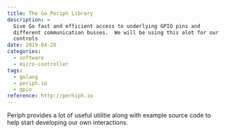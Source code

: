 ```yaml
---
title: The Go Periph Library
description: >
  Give Go fast and efficient access to underlying GPIO pins and
  different communication busses.  We will be using this alot for our
  controls
date: 2019-04-28
categories:
  - software
  - micro-controller
tags:
  - golang
  - periph.io
  - gpio
reference: http://perhiph.io
---
```


Periph provides a lot of useful utilitie along with example source
code to help start developing our own interactions.
